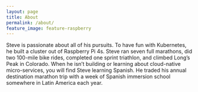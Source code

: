 ```yaml
---
layout: page
title: About
permalink: /about/
feature_image: feature-raspberry
---
```


Steve is passionate about all of his pursuits. To have fun with Kubernetes, 
he built a cluster out of Raspberry Pi 4s. Steve ran seven full marathons, did two 100-mile bike rides, 
completed one sprint triathlon, and climbed Long’s Peak in Colorado. When he isn’t building or learning 
about cloud-native micro-services, you will find Steve learning Spanish. He traded his annual destination 
marathon trip with a week of Spanish immersion school somewhere in Latin America each year.
